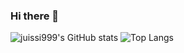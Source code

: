 ### Hi there 👋

<!-- Used source: https://github.com/anuraghazra/github-readme-stats -->

![juissi999's GitHub stats](https://github-readme-stats.vercel.app/api?username=juissi999&show_icons=true&theme=dracula)
![Top Langs](https://github-readme-stats.vercel.app/api/top-langs/?username=juissi999&langs_count=10&layout=compact&theme=dracula)
